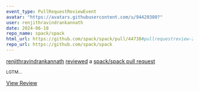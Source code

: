 ```yaml
---
event_type: PullRequestReviewEvent
avatar: "https://avatars.githubusercontent.com/u/94420380?"
user: renjithravindrankannath
date: 2024-06-18
repo_name: spack/spack
html_url: https://github.com/spack/spack/pull/44738#pullrequestreview-2124105864
repo_url: https://github.com/spack/spack
---
```


<a href='https://github.com/renjithravindrankannath' target='_blank'>renjithravindrankannath</a> <a href='https://github.com/spack/spack/pull/44738#pullrequestreview-2124105864' target='_blank'>reviewed</a> a <a href='https://github.com/spack/spack/pull/44738' target='_blank'>spack/spack pull request</a>

<small>LGTM...</small>

<a href='https://github.com/spack/spack/pull/44738#pullrequestreview-2124105864' target='_blank'>View Review</a>